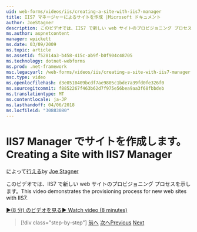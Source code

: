 ```yaml
---
uid: web-forms/videos/iis/creating-a-site-with-iis7-manager
title: IIS7 マネージャーによるサイトを作成 |Microsoft ドキュメント
author: JoeStagner
description: このビデオでは、IIS7 で新しい web サイトのプロビジョニング プロセスを示します。
ms.author: aspnetcontent
manager: wpickett
ms.date: 03/09/2009
ms.topic: article
ms.assetid: f52814a3-b458-415c-ab9f-b0f904c48705
ms.technology: dotnet-webforms
ms.prod: .net-framework
msc.legacyurl: /web-forms/videos/iis/creating-a-site-with-iis7-manager
msc.type: video
ms.openlocfilehash: d3e0510409bcdf7ae9805c1bde7a39fd0fe326f0
ms.sourcegitcommit: f8852267f463b62d7f975e56bea9aa3f68fbbdeb
ms.translationtype: MT
ms.contentlocale: ja-JP
ms.lasthandoff: 04/06/2018
ms.locfileid: "30883080"
---
```

<a name="creating-a-site-with-iis7-manager"></a><span data-ttu-id="462eb-103">IIS7 Manager でサイトを作成します。</span><span class="sxs-lookup"><span data-stu-id="462eb-103">Creating a Site with IIS7 Manager</span></span>
====================
<span data-ttu-id="462eb-104">によって[行える](https://github.com/JoeStagner)</span><span class="sxs-lookup"><span data-stu-id="462eb-104">by [Joe Stagner](https://github.com/JoeStagner)</span></span>

<span data-ttu-id="462eb-105">このビデオでは、IIS7 で新しい web サイトのプロビジョニング プロセスを示します。</span><span class="sxs-lookup"><span data-stu-id="462eb-105">This video demonstrates the provisioning process for new web sites with IIS7.</span></span>

[<span data-ttu-id="462eb-106">&#9654;(8 分) のビデオを見る</span><span class="sxs-lookup"><span data-stu-id="462eb-106">&#9654; Watch video (8 minutes)</span></span>](https://channel9.msdn.com/Blogs/ASP-NET-Site-Videos/creating-a-site-with-iis7-manager)

> [!div class="step-by-step"]
> <span data-ttu-id="462eb-107">[前へ](troubleshooting-production-aspnet-apps.md)
> [次へ](installing-ftp7.md)</span><span class="sxs-lookup"><span data-stu-id="462eb-107">[Previous](troubleshooting-production-aspnet-apps.md)
[Next](installing-ftp7.md)</span></span>
